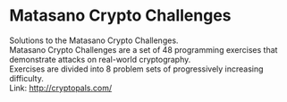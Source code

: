 Matasano Crypto Challenges
==========================

Solutions to the Matasano Crypto Challenges.  
Matasano Crypto Challenges are a set of 48 programming exercises that demonstrate attacks on real-world cryptography.  
Exercises are divided into 8 problem sets of progressively increasing difficulty.  
Link: http://cryptopals.com/
